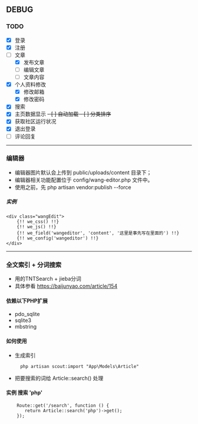 ## DEBUG

### **TODO**

- [x] 登录
- [x] 注册
- [ ] 文章
    - [x] 发布文章
    - [ ] 编辑文章
    - [ ] 文章内容
- [x] 个人资料修改
    - [x] 修改邮箱
    - [x] 修改密码
- [x] 搜索
- [x] 主页数据显示
    <del>- [ ]  自动加载 </del>
    <del>- [ ] 分类排序</del>
- [x] 获取社区运行状况
- [x] 退出登录
- [ ] 评论回复

----------

### **编辑器**

- 编辑器图片默认会上传到 public/uploads/content 目录下；
- 编辑器相关功能配置位于 config/wang-editor.php 文件中。
- 使用之前，先 php artisan vendor:publish --force

##### 实例
    <div class="wangEdit">
        {!! we_css() !!}
        {!! we_js() !!}
        {!! we_field('wangeditor', 'content', '这里是事先写在里面的') !!}
        {!! we_config('wangeditor') !!}
    </div>
    
----------

### **全文索引 + 分词搜索**

- 用的TNTSearch + jieba分词
- 具体参看 https://baijunyao.com/article/154

#### 依赖以下PHP扩展

- pdo_sqlite
- sqlite3
- mbstring

#### 如何使用
- 生成索引

        php artisan scout:import "App\Models\Article"
    
- 把要搜索的词给 Article::search() 处理

#### 实例 搜索 'php'
        Route::get('/search', function () {
           return Article::search('php')->get();
        });
